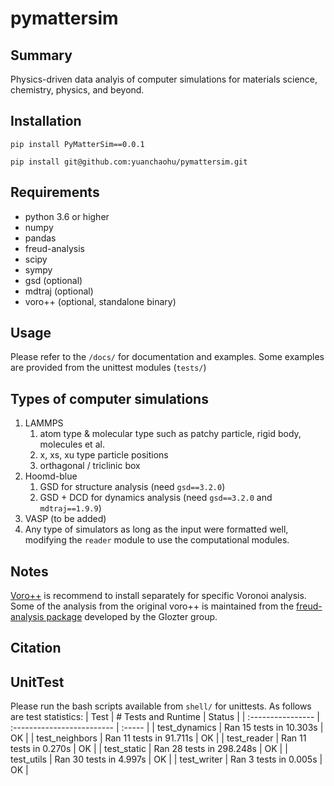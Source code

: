 # pymattersim

## Summary
Physics-driven data analyis of computer simulations for materials science, chemistry, physics, and beyond.

## Installation
`pip install PyMatterSim==0.0.1`

`pip install git@github.com:yuanchaohu/pymattersim.git`

## Requirements
- python 3.6 or higher
- numpy
- pandas
- freud-analysis
- scipy
- sympy
- gsd (optional)
- mdtraj (optional)
- voro++ (optional, standalone binary)

## Usage
Please refer to the `/docs/` for documentation and examples.
Some examples are provided from the unittest modules (`tests/`)

## Types of computer simulations
1. LAMMPS
   1. atom type & molecular type such as patchy particle, rigid body, molecules et al.
   2. x, xs, xu type particle positions
   3. orthagonal / triclinic box
2. Hoomd-blue
   1. GSD for structure analysis (need `gsd==3.2.0`)
   2. GSD + DCD for dynamics analysis (need `gsd==3.2.0` and `mdtraj==1.9.9`)
3. VASP (to be added)
4. Any type of simulators as long as the input were formatted well, modifying the `reader` module to use the computational modules.


## Notes
[Voro++](https://math.lbl.gov/voro++/) is recommend to install separately for specific Voronoi analysis. Some of the analysis from the original voro++ is maintained from the [freud-analysis package](https://freud.readthedocs.io/en/stable/gettingstarted/installation.html) developed by the Glozter group.

## Citation


## UnitTest
Please run the bash scripts available from `shell/` for unittests. As follows are test statistics:
| Test              | # Tests and Runtime | Status |
| :---------------- | :-------------------------  | :----- |
| test_dynamics     |  Ran 15 tests in 10.303s    | OK     |
| test_neighbors    |  Ran 11 tests in 91.711s    | OK     |
| test_reader       |  Ran 11 tests in 0.270s     | OK     |
| test_static       |  Ran 28 tests in 298.248s   | OK     |
| test_utils        |  Ran 30 tests in 4.997s     | OK     |
| test_writer       |  Ran 3 tests in 0.005s      | OK     |
